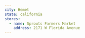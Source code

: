 ```yaml
---
city: Hemet
state: california
stores:
  - name: Sprouts Farmers Market
    address: 2171 W Florida Avenue
---
```


